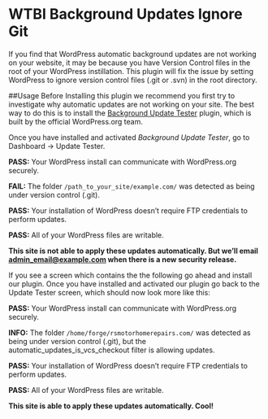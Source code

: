 # WTBI Background Updates Ignore Git

If you find that WordPress automatic background updates are not working on your website, it may be because you have Version Control files in the root of your WordPress instillation. This plugin will fix the issue by setting WordPress to ignore version control files (.git or .svn) in the root  directory.

##Usage
Before Installing this plugin we recommend you first try to investigate why automatic updates are not working on your site. The best way to do this is to install the [Background Update Tester](https://wordpress.org/plugins/background-update-tester/) plugin, which is built by the official WordPress.org team.

Once you have installed and activated *Background Update Tester*, go to Dashboard → Update Tester.


**PASS:** Your WordPress install can communicate with WordPress.org securely.

**FAIL:** The folder `/path_to_your_site/example.com/` was detected as being under version control (.git).

**PASS:** Your installation of WordPress doesn’t require FTP credentials to perform updates.

**PASS:** All of your WordPress files are writable.


**This site is not able to apply these updates automatically. But we’ll email admin_email@example.com when there is a new security release.**

If you see a screen which contains the the following go ahead and install our plugin. Once you have installed and activated our plugin go back to the Update Tester screen, which should now look more like this:


**PASS:** Your WordPress install can communicate with WordPress.org securely.

**INFO:** The folder `/home/forge/rsmotorhomerepairs.com/` was detected as being under version control (.git), but the automatic_updates_is_vcs_checkout filter is allowing updates.

**PASS:** Your installation of WordPress doesn’t require FTP credentials to perform updates.

**PASS:** All of your WordPress files are writable.

**This site is able to apply these updates automatically. Cool!**